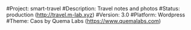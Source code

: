 #Project: smart-travel
#Description: Travel notes and photos
#Status: production (http://travel.m-lab.xyz)
#Version: 3.0
#Platform: Wordpress
#Theme: Caos by Quema Labs (https://www.quemalabs.com)